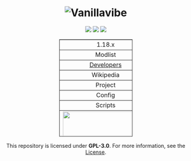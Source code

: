 <div align="center">

# ![Vanillavibe](https://user-images.githubusercontent.com/97899734/170998008-d68f9d8f-07e4-4a1e-8d8d-3b8db7c88af5.png)


[![](https://img.shields.io/badge/mod%20loader-fabric-d64541?style=flat-round)](https://fabricmc.net/)
[![](https://img.shields.io/static/v1?label=status&message=not-released&color=orange)](https://vanillavibe.website/)
[![](https://img.shields.io/badge/License-GPLv3-blue.svg)](https://github.com/szumaster/Vanillavibe/blob/main/LICENSE.md)
  
<table style="border-collapse: collapse; width: 38.843%; height: 260px;" border="1">
<tbody>
<tr style="height: 18px;">
<td style="width: 70%; height: 18px; text-align: center;">
<div align="center">1.18.x</div>
</td>
</tr>
<tr style="height: 18px;">
<td style="width: 70%; height: 18px; text-align: center;">
<div align="center">Modlist</div>
</td>
</tr>
<tr style="height: 18px;">
<td style="width: 70%; height: 18px; text-align: center;">
<div align="center"><a href="https://github.com/ModsforModpacks/Vanillavibe/blob/main/DEVELOPERS.md"><div align="center">Developers</a></td>
</td>
</tr>
<tr style="height: 18px;">
<td style="width: 70%; height: 18px; text-align: center;">
<div align="center">Wikipedia</div>
</td>
</tr>
<tr style="height: 18px;">
<td style="width: 70%; height: 18px; text-align: center;">
<div align="center">Project</div>
</td>
</tr>
<tr style="height: 18px;">
<td style="width: 70%; height: 18px; text-align: center;">
<div align="center">Config</div>
</td>
</tr>
<tr style="height: 18px;">
<td style="width: 70%; height: 18px; text-align: center;">
<div align="center">Scripts</div>
</td>
</tr>
<tr style="height: 100px;">
<td style="width: 70%; height: 100px;"><a href="https://vanillavibe.website/"><img style="display: block; margin-left: auto; margin-right: auto;" src="https://i.imgur.com/zwt5iRx.png" width="228" height="107" /></a></td>
</tr>
</tbody>
</table>
</div>
 <div align="center">
   
This repository is licensed under **GPL-3.0**. For more information, see the [License](https://github.com/szumaster/modpack/blob/main/LICENSE.md).
</div>
